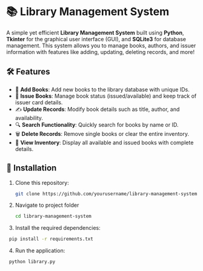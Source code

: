 # 📚 Library Management System

A simple yet efficient **Library Management System** built using **Python**, **Tkinter** for the graphical user interface (GUI), and **SQLite3** for database management. This system allows you to manage books, authors, and issuer information with features like adding, updating, deleting records, and more!

## 🛠 Features

- 📖 **Add Books**: Add new books to the library database with unique IDs.
- 👤 **Issue Books**: Manage book status (issued/available) and keep track of issuer card details.
- ✍️ **Update Records**: Modify book details such as title, author, and availability.
- 🔍 **Search Functionality**: Quickly search for books by name or ID.
- 🗑 **Delete Records**: Remove single books or clear the entire inventory.
- 📑 **View Inventory**: Display all available and issued books with complete details.

## 🚀 Installation

1. Clone this repository:

   ```bash
   git clone https://github.com/yourusername/library-management-system.git

2. Navigate to project folder
   ```bash
   cd library-management-system

3. Install the required dependencies:

  ```bash
   pip install -r requirements.txt
```
4. Run the application:
  ```bash
   python library.py
```

